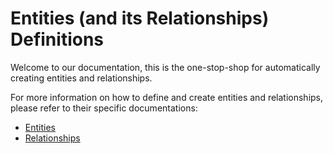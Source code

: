 # Entities (and its Relationships) Definitions

Welcome to our documentation, this is the one-stop-shop for automatically creating entities and relationships.

For more information on how to define and create entities and relationships, please refer to their specific documentations:
- [Entities](entities/README.md)
- [Relationships](relationships/README.md)
